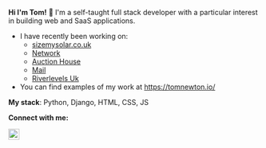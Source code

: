 **Hi I'm Tom!** 👋  I'm a self-taught full stack developer with a particular interest in building web and SaaS applications.

- I have recently been working on: 
  * [sizemysolar.co.uk](https://www.sizemysolar.co.uk/)
  * [Network](https://www.sizemysolar.co.uk/)
  * [Auction House](https://auction-house-commerce.herokuapp.com/)
  * [Mail](https://github.com/TomNewton1/mail)
  * [Riverlevels Uk](https://riverlevelsuk.herokuapp.com/)
- You can find examples of my work at https://tomnewton.io/

**My stack**: Python, Django, HTML, CSS, JS

**Connect with me:**


[<img align="left" alt="codeSTACKr | LinkedIn" width="22px" src="https://cdn.jsdelivr.net/npm/simple-icons@v3/icons/linkedin.svg" />][linkedin]

<!--
**TomNewton1/TomNewton1** is a ✨ _special_ ✨ repository because its `README.md` (this file) appears on your GitHub profile.

Here are some ideas to get you started:

- 🔭 I’m currently working on ...
- 🌱 I’m currently learning ...
- 👯 I’m looking to collaborate on ...
- 🤔 I’m looking for help with ...
- 💬 Ask me about ...
- 📫 How to reach me: ...
- 😄 Pronouns: ...
- ⚡ Fun fact: ...
-->

[linkedin]: https://www.linkedin.com/in/thomas-newton-2a5037144/
